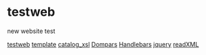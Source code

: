 # testweb
new website test

[testweb](https://tarek-bg.github.io/web/webtest/template/Handlebars/index.html)
    [template]()
        []()
        [catalog_xsl](https://tarek-bg.github.io/web/webtest/template/catalog_xsl)
        [Dompars](https://tarek-bg.github.io/web/webtest/template/Dompars)
        [Handlebars](https://tarek-bg.github.io/web/webtest/template/Handlebars/index.html)
        [jquery](https://tarek-bg.github.io/web/webtest/template/jquery)
        [readXML](https://tarek-bg.github.io/web/webtest/template/readXML)
        
